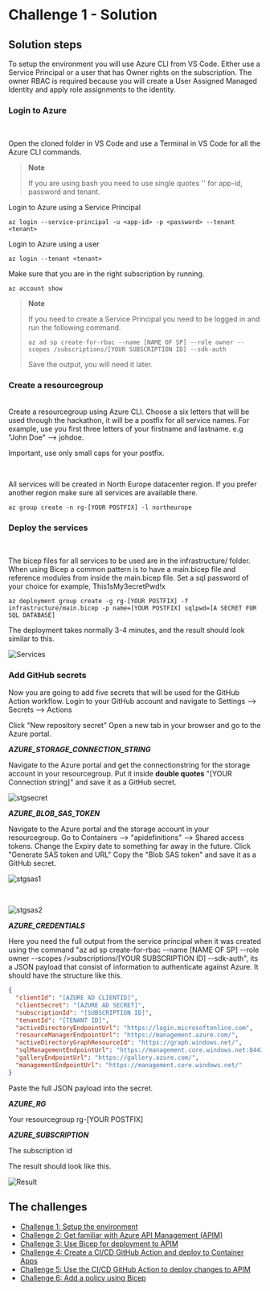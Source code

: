 # Challenge 1 - Solution

## Solution steps

To setup the environment you will use Azure CLI from VS Code.
Either use a Service Principal or a user that has Owner rights on the subscription. The owner RBAC is required because you will create a User Assigned Managed Identity and apply role assignments to the identity. 


### Login to Azure 
<br>

Open the cloned folder in VS Code and use a Terminal in VS Code for all the Azure CLI commands.  

> **Note**
> 
> If you are using bash you need to use single quotes '' for app-id, password and tenant. 
>


Login to Azure using a Service Principal

```shell
az login --service-principal -u <app-id> -p <password> --tenant <tenant>
```
Login to Azure using a user

```shell
az login --tenant <tenant>
```

Make sure that you are in the right subscription by running. 
```shell
az account show
```

> **Note**
> 
> If you need to create a Service Principal you need to be logged in and run the following command. 
>
>```shell
>az ad sp create-for-rbac --name [NAME OF SP] --role owner --scopes /subscriptions/[YOUR SUBSCRIPTION ID] --sdk-auth
>```
>
>Save the output, you will need it later. 

### Create a resourcegroup
<br>
Create a resourcegroup using Azure CLI. Choose a six letters that will be used through the hackathon, it will be a postfix for all service names. For example, use you first three letters of your firstname and lastname. e.g "John Doe" --> johdoe. 

<br>

Important, use only small caps for your postfix.

<br>

All services will be created in North Europe datacenter region. If you prefer another region make sure all services are available there. 

```shell
az group create -n rg-[YOUR POSTFIX] -l northeurope
```

### Deploy the services
<br>

The bicep files for all services to be used are in the infrastructure/ folder. When using Bicep a common pattern is to have a main.bicep file and reference modules from inside the main.bicep file. Set a sql password of your choice for example, This1sMy3ecretPwd!x

```shell
az deployment group create -g rg-[YOUR POSTFIX] -f infrastructure/main.bicep -p name=[YOUR POSTFIX] sqlpwd=[A SECRET FOR SQL DATABASE]
```

The deployment takes normally 3-4 minutes, and the result should look similar to this. 

![Services](img/ch1-services.png)

### Add GitHub secrets

Now you are going to add five secrets that will be used for the GitHub Action workflow. Login to your GitHub account and navigate to Settings --> Secrets --> Actions 

Click "New repository secret" 
Open a new tab in your browser and go to the Azure portal. 

***AZURE_STORAGE_CONNECTION_STRING***

Navigate to the Azure portal and get the connectionstring for the storage account in your resourcegroup. Put it inside **double quotes** "[YOUR Connection string]" and save it as a GitHub secret.   

![stgsecret](img/ch1-stgconnection.png)

***AZURE_BLOB_SAS_TOKEN***

Navigate to the Azure portal and the storage account in your resourcegroup. Go to Containers --> "apidefinitions" --> Shared access tokens. 
Change the Expiry date to something far away in the future. 
Click "Generate SAS token and URL"
Copy the "Blob SAS token" and save it as a GitHub secret.

![stgsas1](img/ch1-stgsas1.png)

<br>

![stgsas2](img/ch1-stgsas2.png)


***AZURE_CREDENTIALS***

Here you need the full output from the service principal when it was created using the command "az ad sp create-for-rbac --name [NAME OF SP] --role owner --scopes />subscriptions/[YOUR SUBSCRIPTION ID] --sdk-auth", its a JSON payload that consist of information to authenticate against Azure. It should have the structure like this. 

```json
{
  "clientId": "[AZURE AD CLIENTID]",
  "clientSecret": "[AZURE AD SECRET]",
  "subscriptionId": "[SUBSCRIPTION ID]",
  "tenantId": "[TENANT ID]",
  "activeDirectoryEndpointUrl": "https://login.microsoftonline.com",
  "resourceManagerEndpointUrl": "https://management.azure.com/",
  "activeDirectoryGraphResourceId": "https://graph.windows.net/",
  "sqlManagementEndpointUrl": "https://management.core.windows.net:8443/",
  "galleryEndpointUrl": "https://gallery.azure.com/",
  "managementEndpointUrl": "https://management.core.windows.net/"
}
```
Paste the full JSON payload into the secret. 

***AZURE_RG***

Your resourcegroup rg-[YOUR POSTFIX]

***AZURE_SUBSCRIPTION***

The subscription id

The result should look like this. 

![Result](img/ch1-result.png)

## The challenges

* [Challenge 1: Setup the environment](challenge1.md)
* [Challenge 2: Get familiar with Azure API Management (APIM)](challenge2.md)
* [Challenge 3: Use Bicep for deployment to APIM](challenge3.md)
* [Challenge 4: Create a CI/CD GitHub Action and deploy to Container Apps](challenge4.md)
* [Challenge 5: Use the CI/CD GitHub Action to deploy changes to APIM](challenge5.md)
* [Challenge 6: Add a policy using Bicep](challenge6.md)
